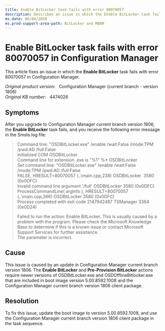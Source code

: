 ```yaml
---
title: Enable BitLocker task fails with error 80070057
description: Describes an issue in which the Enable BitLocker task fails with error 80070057 in Configuration Manager.
ms.date: 06/04/2020
ms.prod-support-area-path: BitLocker and MBAM
---
```

# Enable BitLocker task fails with error 80070057 in Configuration Manager

This article fixes an issue in which the **Enable BitLocker** task fails with error 80070057 in Configuration Manager.

_Original product version:_ &nbsp; Configuration Manager (current branch - version 1806)  
_Original KB number:_ &nbsp; 4474026

## Symptoms

After you upgrade to Configuration Manager current branch version 1806, the **Enable BitLocker** task fails, and you receive the following error message in the Smsts.log file:

> Command line: "OSDBitLocker.exe" /enable /wait:False /mode:TPM /pwd:AD /full:False  
> Initialized COM OSDBitLocker  
> Command line for extension .exe is "%1" %* OSDBitLocker  
> Set command line: "OSDBitLocker.exe" /enable /wait:False /mode:TPM /pwd:AD /full:False  
> FALSE, HRESULT=80070057 (..\main.cpp,238) OSDBitLocker  3580 (0x0DFC)  
> Invalid command line argument '/full' OSDBitLocker 3580 (0x0DFC)  
> ProcessCommandLine( argInfo ), HRESULT=80070057 (..\main.cpp,366) OSDBitLocker 3580 (0x0DFC)  
> Process completed with exit code 2147942487 TSManager 3364 (0x0D24)
>
> Failed to run the action: Enable BitLocker. This is usually caused by a problem with the program. Please check the Microsoft Knowledge Base to determine if this is a known issue or contact Microsoft Support Services for further assistance.  
> The parameter is incorrect.

## Cause

This issue is caused by an update in Configuration Manager current branch version 1806. The **Enable BitLocker** and **Pre-Provision BitLocker** actions require newer versions of OSDBitLocker.exe and OSDOfflineBitlocker.exe that are included in boot image version 5.00.8592.1008 and the Configuration Manager current branch version 1806 client package.

## Resolution

To fix this issue, update the boot image to version 5.00.8592.1008, and use the Configuration Manager current branch version 1806 client package in the task sequence.
